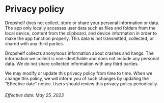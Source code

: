 Privacy policy
===================================================

Dropshelf does not collect, store or share your personal information or data. The app only locally accesses user data such as files and folders from the local device, content from the clipboard, and device information in order to make the app function properly. This data is not transmitted, collected, or shared with any third parties.

Dropshelf collects anonymous information about crashes and hangs. The information we collect is non-identifiable and does not include any personal data. We do not share collected information with any third parties.

We may modify or update this privacy policy from time to time. When we change this policy, we will inform you of such changes by updating the "Effective date" notice. Users should review this privacy policy periodically.

###### Effective date: May 25, 2023